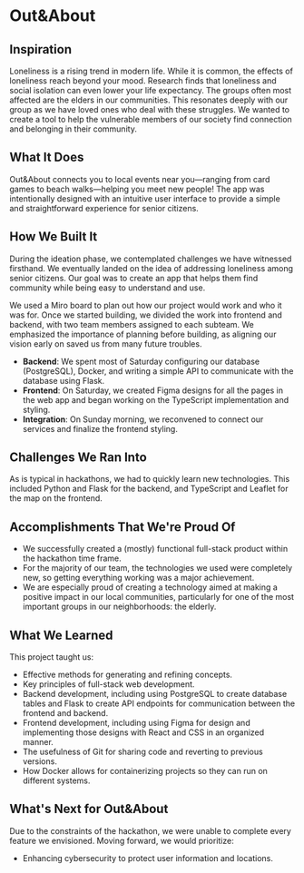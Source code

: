 # Out&About

## Inspiration
Loneliness is a rising trend in modern life. While it is common, the effects of loneliness reach beyond your mood. Research finds that loneliness and social isolation can even lower your life expectancy. The groups often most affected are the elders in our communities. This resonates deeply with our group as we have loved ones who deal with these struggles. We wanted to create a tool to help the vulnerable members of our society find connection and belonging in their community.

## What It Does
Out&About connects you to local events near you—ranging from card games to beach walks—helping you meet new people! The app was intentionally designed with an intuitive user interface to provide a simple and straightforward experience for senior citizens.

## How We Built It
During the ideation phase, we contemplated challenges we have witnessed firsthand. We eventually landed on the idea of addressing loneliness among senior citizens. Our goal was to create an app that helps them find community while being easy to understand and use.

We used a Miro board to plan out how our project would work and who it was for. Once we started building, we divided the work into frontend and backend, with two team members assigned to each subteam. We emphasized the importance of planning before building, as aligning our vision early on saved us from many future troubles.

- **Backend**: We spent most of Saturday configuring our database (PostgreSQL), Docker, and writing a simple API to communicate with the database using Flask.
- **Frontend**: On Saturday, we created Figma designs for all the pages in the web app and began working on the TypeScript implementation and styling. 
- **Integration**: On Sunday morning, we reconvened to connect our services and finalize the frontend styling.

## Challenges We Ran Into
As is typical in hackathons, we had to quickly learn new technologies. This included Python and Flask for the backend, and TypeScript and Leaflet for the map on the frontend.

## Accomplishments That We're Proud Of
- We successfully created a (mostly) functional full-stack product within the hackathon time frame.
- For the majority of our team, the technologies we used were completely new, so getting everything working was a major achievement.
- We are especially proud of creating a technology aimed at making a positive impact in our local communities, particularly for one of the most important groups in our neighborhoods: the elderly.

## What We Learned
This project taught us:
- Effective methods for generating and refining concepts.
- Key principles of full-stack web development.
- Backend development, including using PostgreSQL to create database tables and Flask to create API endpoints for communication between the frontend and backend.
- Frontend development, including using Figma for design and implementing those designs with React and CSS in an organized manner.
- The usefulness of Git for sharing code and reverting to previous versions.
- How Docker allows for containerizing projects so they can run on different systems.

## What's Next for Out&About
Due to the constraints of the hackathon, we were unable to complete every feature we envisioned. Moving forward, we would prioritize:
- Enhancing cybersecurity to protect user information and locations.
